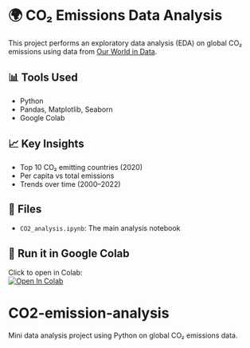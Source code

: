 # 🌍 CO₂ Emissions Data Analysis

This project performs an exploratory data analysis (EDA) on global CO₂ emissions using data from [Our World in Data](https://github.com/owid/co2-data).

## 📊 Tools Used
- Python
- Pandas, Matplotlib, Seaborn
- Google Colab

## 📈 Key Insights
- Top 10 CO₂ emitting countries (2020)
- Per capita vs total emissions
- Trends over time (2000–2022)

## 📁 Files
- `CO2_analysis.ipynb`: The main analysis notebook

## 🚀 Run it in Google Colab
Click to open in Colab:  
[![Open In Colab](https://colab.research.google.com/assets/colab-badge.svg)](https://colab.research.google.com/github/ayubarslaan/CO2-emission-analysis/blob/main/co2_analysis.ipynb
)
# CO2-emission-analysis
Mini data analysis project using Python on global CO₂ emissions data.
